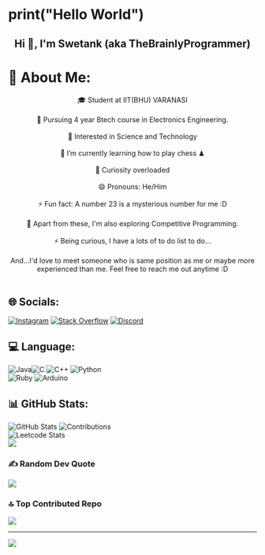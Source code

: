 # print("Hello World")
<h2 align="center">Hi 👋, I'm Swetank (aka TheBrainlyProgrammer)</h1>

# 💫 About Me:
<div align="center">

🎓 Student at IIT(BHU) VARANASI<br><br>
📑 Pursuing 4 year Btech course in Electronics Engineering. <br><br>
🚀 Interested in Science and Technology <br><br>
🌱 I’m currently learning how to play chess ♟ <br><br>
🔭 Curiosity overloaded <br><br>
😄 Pronouns: He/Him <br><br>
⚡ Fun fact: A number 23 is a mysterious number for me :D<br><br>
🔭 Apart from these, I'm also exploring Competitive Programming.<br><br>
⚡ Being curious, I have a lots of to do list to do...<br><br> 
And...I'd love to meet someone who is same position as me or maybe more experienced than me. Feel free to reach me out anytime :D<br><br>

</div>


## 🌐 Socials:
[![Instagram](https://img.shields.io/badge/Instagram-%23E4405F.svg?logo=Instagram&logoColor=white)](https://instagram.com/itz.swetank_23) 
[![Stack Overflow](https://img.shields.io/badge/-Stackoverflow-FE7A16?logo=stack-overflow&logoColor=white)](https://stackoverflow.com/users/20127594) 
[![Discord](https://img.shields.io/badge/Discord-7289DA?style=for-the-badge&logo=discord&logoColor=white)](https://discordapp.com/users/1211212970961403924)
## 💻 Language:
![Java](https://img.shields.io/badge/java-%23ED8B00.svg?style=for-the-badge&logo=openjdk&logoColor=white)![C](https://img.shields.io/badge/c-%2300599C.svg?style=for-the-badge&logo=c&logoColor=white) ![C++](https://img.shields.io/badge/c++-%2300599C.svg?style=for-the-badge&logo=c%2B%2B&logoColor=white) ![Python](https://img.shields.io/badge/python-3670A0?style=for-the-badge&logo=python&logoColor=ffdd54) <br>![Ruby](https://img.shields.io/badge/ruby-%23CC342D.svg?style=for-the-badge&logo=ruby&logoColor=white) ![Arduino](https://img.shields.io/badge/-Arduino-00979D?style=for-the-badge&logo=Arduino&logoColor=white)
## 📊 GitHub Stats:
![GitHub Stats](https://github-readme-stats.vercel.app/api?username=TheBrainlyProgrammer&theme=dark&hide_border=true&include_all_commits=true&count_private=true)
![Contributions](https://github-readme-streak-stats.herokuapp.com/?user=TheBrainlyProgrammer&theme=dark&hide_border=true)<br/>
![Leetcode Stats](https://leetcard.jacoblin.cool/Random_coder0023?theme=dark&ext=heatmap) <br/>
![](https://github-readme-stats.vercel.app/api/top-langs/?username=TheBrainlyProgrammer&theme=dark&hide_border=true&include_all_commits=true&count_private=true&layout=compact)<br/>

### ✍️ Random Dev Quote
![](https://quotes-github-readme.vercel.app/api?type=vetical&theme=dark)

### 🔝 Top Contributed Repo
![](https://github-contributor-stats.vercel.app/api?username=TheBrainlyProgrammer&limit=5&theme=dark&combine_all_yearly_contributions=true)

---
[![](https://visitcount.itsvg.in/api?id=TheBrainlyProgrammer&icon=10&color=13)](https://visitcount.itsvg.in)
